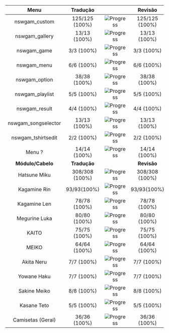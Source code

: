 |       **Menu**      |  **Tradução**  |                                                       |   **Revisão**  |                                                       |
|:-------------------:|:--------------:|:-----------------------------------------------------:|:--------------:|:-----------------------------------------------------:|
|    nswgam_custom    | 125/125 (100%) | ![Progress](https://progress-bar.dev/100/?&width=150) | 125/125 (100%) | ![Progress](https://progress-bar.dev/100/?&width=150) |
|    nswgam_gallery   |  13/13 (100%)  | ![Progress](https://progress-bar.dev/100/?&width=150) |  13/13 (100%)  | ![Progress](https://progress-bar.dev/100/?&width=150) |
|     nswgam_game     |   3/3 (100%)   | ![Progress](https://progress-bar.dev/100/?&width=150) |   3/3 (100%)   | ![Progress](https://progress-bar.dev/100/?&width=150) |
|     nswgam_menu     |   6/6 (100%)   | ![Progress](https://progress-bar.dev/100/?&width=150) |   6/6 (100%)   | ![Progress](https://progress-bar.dev/100/?&width=150) |
|    nswgam_option    |  38/38 (100%)  | ![Progress](https://progress-bar.dev/100/?&width=150) |  38/38 (100%)  | ![Progress](https://progress-bar.dev/100/?&width=150) |
|   nswgam_playlist   |   5/5 (100%)   | ![Progress](https://progress-bar.dev/100/?&width=150) |   5/5 (100%)   | ![Progress](https://progress-bar.dev/100/?&width=150) |
|    nswgam_result    |   4/4 (100%)   | ![Progress](https://progress-bar.dev/100/?&width=150) |   4/4 (100%)   | ![Progress](https://progress-bar.dev/100/?&width=150) |
| nswgam_songselector |  13/13 (100%)  | ![Progress](https://progress-bar.dev/100/?&width=150) |  13/13 (100%)  | ![Progress](https://progress-bar.dev/100/?&width=150) |
|  nswgam_tshirtsedit |   2/2 (100%)   | ![Progress](https://progress-bar.dev/100/?&width=150) |   2/2 (100%)   | ![Progress](https://progress-bar.dev/100/?&width=150) |
|        Menu ?       |  14/14 (100%)  | ![Progress](https://progress-bar.dev/100/?&width=150) |  14/14 (100%)  | ![Progress](https://progress-bar.dev/100/?&width=150) |
|  **Módulo/Cabelo**  |  **Tradução**  |                                                       |   **Revisão**  |                                                       |
|     Hatsune Miku    | 308/308 (100%) | ![Progress](https://progress-bar.dev/100/?&width=150) | 308/308 (100%) | ![Progress](https://progress-bar.dev/100/?&width=150) |
|     Kagamine Rin    |   93/93(100%)  | ![Progress](https://progress-bar.dev/100/?&width=150) |   93/93(100%)  | ![Progress](https://progress-bar.dev/100/?&width=150) |
|     Kagamine Len    |  78/78 (100%)  | ![Progress](https://progress-bar.dev/100/?&width=150) |  78/78 (100%)  | ![Progress](https://progress-bar.dev/100/?&width=150) |
|    Megurine Luka    |  80/80 (100%)  | ![Progress](https://progress-bar.dev/100/?&width=150) |  80/80 (100%)  | ![Progress](https://progress-bar.dev/100/?&width=150) |
|        KAITO        |  75/75 (100%)  | ![Progress](https://progress-bar.dev/100/?&width=150) |  75/75 (100%)  | ![Progress](https://progress-bar.dev/100/?&width=150) |
|        MEIKO        |  64/64 (100%)  | ![Progress](https://progress-bar.dev/100/?&width=150) |  64/64 (100%)  | ![Progress](https://progress-bar.dev/100/?&width=150) |
|      Akita Neru     |   7/7 (100%)   | ![Progress](https://progress-bar.dev/100/?&width=150) |   7/7 (100%)   | ![Progress](https://progress-bar.dev/100/?&width=150) |
|     Yowane Haku     |   7/7 (100%)   | ![Progress](https://progress-bar.dev/100/?&width=150) |   7/7 (100%)   | ![Progress](https://progress-bar.dev/100/?&width=150) |
|     Sakine Meiko    |   8/8 (100%)   | ![Progress](https://progress-bar.dev/100/?&width=150) |   8/8 (100%)   | ![Progress](https://progress-bar.dev/100/?&width=150) |
|     Kasane Teto     |   5/5 (100%)   | ![Progress](https://progress-bar.dev/100/?&width=150) |   5/5 (100%)   | ![Progress](https://progress-bar.dev/100/?&width=150) |
|  Camisetas (Geral)  |  36/36 (100%)  | ![Progress](https://progress-bar.dev/100/?&width=150) |  36/36 (100%)  | ![Progress](https://progress-bar.dev/100/?&width=150) |